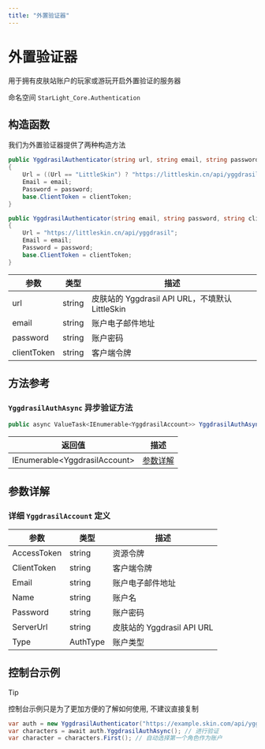 ```yaml
---
title: "外置验证器"
---
```


# 外置验证器

用于拥有皮肤站账户的玩家或游玩开启外置验证的服务器

命名空间 `` StarLight_Core.Authentication ``

## 构造函数
我们为外置验证器提供了两种构造方法
```csharp
public YggdrasilAuthenticator(string url, string email, string password, string clientToken = "")
{
    Url = ((Url == "LittleSkin") ? "https://littleskin.cn/api/yggdrasil" : url);
    Email = email;
    Password = password;
    base.ClientToken = clientToken;
}

public YggdrasilAuthenticator(string email, string password, string clientToken = "")
{
    Url = "https://littleskin.cn/api/yggdrasil";
    Email = email;
    Password = password;
    base.ClientToken = clientToken;
}
```

| 参数       | 类型     | 描述                    |
|----------|--------|-----------------------|
| url | string | 皮肤站的 Yggdrasil API URL，不填默认 LittleSkin |
| email | string | 账户电子邮件地址 |
| password | string | 账户密码 |
| clientToken | string | 客户端令牌 |

## 方法参考

### ``YggdrasilAuthAsync`` 异步验证方法
```csharp
public async ValueTask<IEnumerable<YggdrasilAccount>> YggdrasilAuthAsync()
```

| 返回值                | 描述                                                              |
|--------------------|-----------------------------------------------------------------|
| IEnumerable&lt;YggdrasilAccount&gt; | [参数详解](/Authentication/Yggdrasil.html#详细-YggdrasilAccount-定义) |

## 参数详解

### 详细 ``YggdrasilAccount`` 定义

| 参数           | 类型      | 描述                  |
|----------------|----------|-----------------------|
| AccessToken    | string   | 资源令牌 |
| ClientToken    | string   | 客户端令牌 |
| Email          | string   | 账户电子邮件地址 |
| Name           | string   | 账户名 |
| Password       | string   | 账户密码 |
| ServerUrl      | string   | 皮肤站的 Yggdrasil API URL |
| Type           | AuthType | 账户类型 | 

## 控制台示例

> [!TIP]
> 控制台示例只是为了更加方便的了解如何使用, 不建议直接复制

```csharp
var auth = new YggdrasilAuthenticator("https://example.skin.com/api/yggdrasil", "awaeric@example.com", "************"); // 引导用户输入URL和账密登录
var characters = await auth.YggdrasilAuthAsync(); // 进行验证
var character = characters.First(); // 自动选择第一个角色作为账户
```

